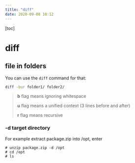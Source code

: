 ```yaml
---
title: "diff"
date: 2020-09-08 10:12
---
```

[toc]



# diff



## file in folders

You can use the `diff` command for that:

```sh
diff -bur folder1/ folder2/
```

> **b** flag means ignoring whitespace
>
> **u** flag means a unified context (3 lines before and after)
>
> **r** flag means recursive



### -d target directory

For example extract package.zip into /opt, enter

```
# unzip package.zip -d /opt
# cd /opt
# ls
```

